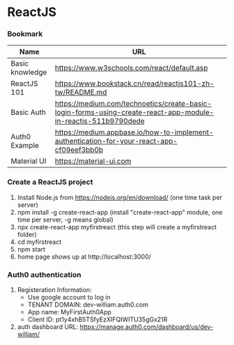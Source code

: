 # ReactJS

### Bookmark
Name | URL  
--- | ---
Basic knowledge | https://www.w3schools.com/react/default.asp
ReactJS 101 | https://www.bookstack.cn/read/reactjs101-zh-tw/README.md
Basic Auth | https://medium.com/technoetics/create-basic-login-forms-using-create-react-app-module-in-reactjs-511b9790dede
Auth0 Example | https://medium.appbase.io/how-to-implement-authentication-for-your-react-app-cf09eef3bb0b
Material UI | https://material-ui.com

### Create a ReactJS project
1. Install Node.js from https://nodejs.org/en/download/ (one time task per server)
2. npm install -g create-react-app (install "create-react-app" module,  one time per server, -g means global)
3. npx create-react-app myfirstreact (this step will create a myfirstreact folder)
4. cd myfirstreact 
5. npm start
6. home page shows up at http://localhost:3000/

### Auth0 authentication
1. Registeration Information:    
     * Use google account to log in   
     * TENANT DOMAIN: dev-william.auth0.com   
     * App name: MyFirstAuth0App
     * Client ID: pt1y4xhB5TSfyEzXIFQIWITU35gGx21R
2. auth dashboard URL: https://manage.auth0.com/dashboard/us/dev-william/ 

